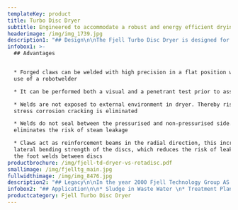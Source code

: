```yaml
---
templateKey: product
title: Turbo Disc Dryer
subtitle: Engineered to accommodate a robust and energy efficient drying of Biomasses
headerimage: /img/img_1739.jpg
description1: "## Design\n\nThe Fjell Turbo Disc Dryer is designed for indirect heating by steam (6-10 bar). The dryer can be delivered for vacuum drying of temperature sensitive raw materials. The largest heating surface is the rotor, but additional heating surface is available as an option on the stator. The product to be dried is slowly, but vigorously, transported from inlet to outlet end by a paddle system mounted on the disc periphery. \L\L\n\nProduct discharge is normally done continuously by a speed controlled extraction screw conveyor. The discs are mounted on a heavy central shaft with a highly efficient condensate removal system integrated. Scraper bars ensure agitation between the discs, which is necessary for an efficient evaporation. The moisture evaporated from the product is collected in a high top vapour dome, and continuously removed. \L\L\n\nDryers can be supplied in all practical sizes, in all common materials of construction (carbon-, stainless-, and duplex steels), and approved and inspected according to the leading international design codes and standards (PED, ASME, JIS, GOST, DNV, Lloyds, Bureau Veritas etc..) The dryer has a unique endurable patented rotor design without traditional welded stays exposed to tear, wear, fatigue and corrosion."
infobox1: >-
  ## Advantages


  * Forged claws can be welded with high precision in a flat position with the
  use of a robotwelder 

  * It can be performed both a visual and a penetrant test prior to assembly 

  * Welds are not exposed to external environment in dryer. Thereby risk for
  stress corrosion cracking is eliminated 

  * Welds do not seal between the pressurised and non-pressurised side. This
  eliminates the risk of steam leakage

  * Claws act as reinforcement beams in the radial direction, this increase the
  lateral bending strength of the discs, which reduces the risk of leakages in
  the foot welds between discs
productbrochure: /img/fjell-td-dryer-vs-rotadisc.pdf
smallimage: /img/fjelltg_main.jpg
fullwidthimage: /img/img_8476.jpg
description2: "## Legacy\n\nIn the year 2000 Fjell Technology Group AS decided to develop a robust and energy efficient disc dryer specially designed for modern manufacturing methods like robotic welding. We had a competent staff with senior personnel having experience from design, manufacturing and installation of about 2000 Stord dryers since the introduction of the technology, wich took place in the late 50ies. \n\n\L\LWe added some young innovative engineers skilled in state of the art engineering design and analysis techniques. The result was the Fjell Turbo Disc Dryer with a unique patented disc design, based on efficient manufacturing techniques."
infobox2: "## Application\n\n* Sludge in Waste Water \n* Treatment Plants\L Fishmeal in both land based and ship installed plants\L \n* Ingredients in the food industry\L\n* Spent grains in distilleries and breweries\L \n* Animal and poultry by-products\L Industrial bio-sludge and mineral sludge\L \n* Replacement rotors and units for old disc dryers"
productcategory: Fjell Turbo Disc Dryer
---
```


